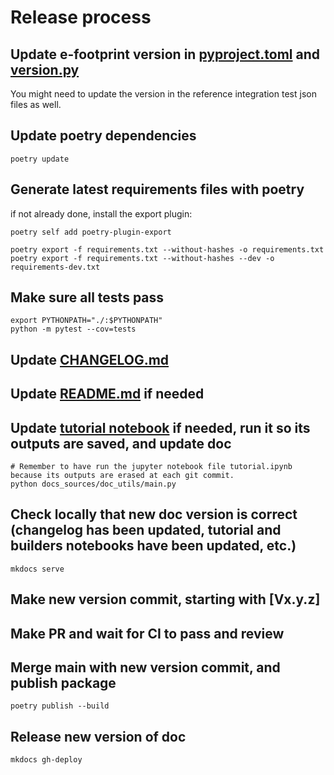 # Release process

## Update e-footprint version in [pyproject.toml](pyproject.toml) and [version.py](efootprint/version.py)
You might need to update the version in the reference integration test json files as well.

## Update poetry dependencies

```shell
poetry update
```

## Generate latest requirements files with poetry

if not already done, install the export plugin:
```shell
poetry self add poetry-plugin-export
```

```shell
poetry export -f requirements.txt --without-hashes -o requirements.txt 
poetry export -f requirements.txt --without-hashes --dev -o requirements-dev.txt 
```

## Make sure all tests pass

```shell
export PYTHONPATH="./:$PYTHONPATH"
python -m pytest --cov=tests
```

## Update [CHANGELOG.md](CHANGELOG.md)

## Update [README.md](README.md) if needed

## Update [tutorial notebook](tutorial.ipynb) if needed, run it so its outputs are saved, and update doc

```shell
# Remember to have run the jupyter notebook file tutorial.ipynb because its outputs are erased at each git commit.
python docs_sources/doc_utils/main.py
```

## Check locally that new doc version is correct (changelog has been updated, tutorial and builders notebooks have been updated, etc.)

```shell
mkdocs serve
```

## Make new version commit, starting with [Vx.y.z]

## Make PR and wait for CI to pass and review

## Merge main with new version commit, and publish package

```shell
poetry publish --build
```

## Release new version of doc

```shell
mkdocs gh-deploy
```